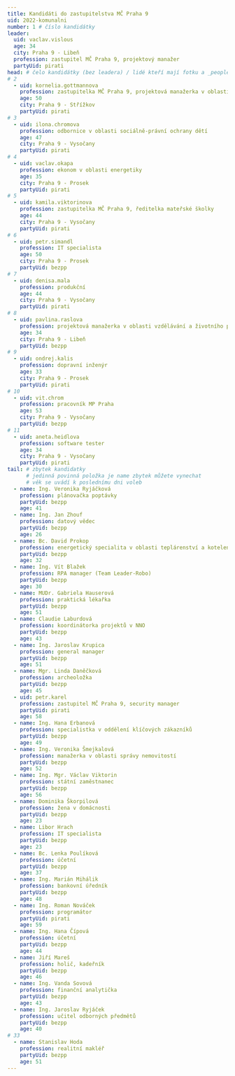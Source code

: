 ```yaml
---
title: Kandidáti do zastupitelstva MČ Praha 9
uid: 2022-komunalni
number: 1 # číslo kandidátky
leader:
  uid: vaclav.vislous
  age: 34
  city: Praha 9 - Libeň
  profession: zastupitel MČ Praha 9, projektový manažer
  partyUid: pirati
head: # čelo kandidátky (bez leadera) / lidé kteří mají fotku a _people/jmeno.md
# 2
  - uid: kornelia.gottmannova
    profession: zastupitelka MČ Praha 9, projektová manažerka v oblasti vzdělávání a městské infrastruktury
    age: 50
    city: Praha 9 - Střížkov
    partyUid: pirati
# 3
  - uid: ilona.chromova
    profession: odbornice v oblasti sociálně-právní ochrany dětí
    age: 47
    city: Praha 9 - Vysočany
    partyUid: pirati
# 4
  - uid: vaclav.okapa
    profession: ekonom v oblasti energetiky
    age: 35
    city: Praha 9 - Prosek
    partyUid: pirati
# 5
  - uid: kamila.viktorinova
    profession: zastupitelka MČ Praha 9, ředitelka mateřské školky
    age: 44
    city: Praha 9 - Vysočany
    partyUid: pirati
# 6
  - uid: petr.simandl
    profession: IT specialista
    age: 50
    city: Praha 9 - Prosek
    partyUid: bezpp
# 7
  - uid: denisa.mala
    profession: produkční
    age: 44
    city: Praha 9 - Vysočany
    partyUid: pirati
# 8
  - uid: pavlina.raslova
    profession: projektová manažerka v oblasti vzdělávání a životního prostředí
    age: 34
    city: Praha 9 - Libeň
    partyUid: bezpp
# 9
  - uid: ondrej.kalis
    profession: dopravní inženýr
    age: 33
    city: Praha 9 - Prosek
    partyUid: pirati
# 10
  - uid: vit.chrom
    profession: pracovník MP Praha
    age: 53
    city: Praha 9 - Vysočany
    partyUid: bezpp
# 11
  - uid: aneta.heidlova
    profession: software tester
    age: 34
    city: Praha 9 - Vysočany
    partyUid: pirati
tail: # zbytek kandidatky
      # jedinná povinná položka je name zbytek můžete vynechat
      # věk se uvádí k poslednímu dni voleb
  - name: Ing. Veronika Ryjáčková
    profession: plánovačka poptávky
    partyUid: bezpp
    age: 41
  - name: Ing. Jan Zhouf
    profession: datový vědec
    partyUid: bezpp
    age: 26
  - name: Bc. David Prokop
    profession: energetický specialita v oblasti teplárenství a kotelen
    partyUid: bezpp
    age: 32
  - name: Ing. Vít Blažek
    profession: RPA manager (Team Leader-Robo)
    partyUid: bezpp
    age: 30
  - name: MUDr. Gabriela Hauserová
    profession: praktická lékařka
    partyUid: bezpp
    age: 51
  - name: Claudie Laburdová
    profession: koordinátorka projektů v NNO
    partyUid: bezpp
    age: 43
  - name: Ing. Jaroslav Krupica
    profession: general manager
    partyUid: bezpp
    age: 51
  - name: Mgr. Linda Daněčková
    profession: archeoložka
    partyUid: bezpp
    age: 45
  - uid: petr.karel
    profession: zastupitel MČ Praha 9, security manager
    partyUid: pirati
    age: 58
  - name: Ing. Hana Erbanová
    profession: specialistka v oddělení klíčových zákazníků
    partyUid: bezpp
    age: 49
  - name: Ing. Veronika Šmejkalová
    profession: manažerka v oblasti správy nemovitostí
    partyUid: bezpp
    age: 52
  - name: Ing. Mgr. Václav Viktorin
    profession: státní zaměstnanec
    partyUid: bezpp
    age: 56
  - name: Dominika Škorpilová
    profession: žena v domácnosti
    partyUid: bezpp
    age: 23
  - name: Libor Hrach
    profession: IT specialista
    partyUid: bezpp
    age: 23
  - name: Bc. Lenka Poulíková
    profession: účetní
    partyUid: bezpp
    age: 37
  - name: Ing. Marián Mihálik
    profession: bankovní úředník
    partyUid: bezpp
    age: 48
  - name: Ing. Roman Nováček
    profession: programátor
    partyUid: pirati
    age: 59
  - name: Ing. Hana Čípová
    profession: účetní
    partyUid: bezpp
    age: 44
  - name: Jiří Mareš
    profession: holič, kadeřník
    partyUid: bezpp
    age: 46
  - name: Ing. Vanda Sovová
    profession: finanční analytička
    partyUid: bezpp
    age: 43
  - name: Ing. Jaroslav Ryjáček
    profession: učitel odborných předmětů
    partyUid: bezpp
    age: 40
# 33
  - name: Stanislav Hoda
    profession: realitní makléř
    partyUid: bezpp
    age: 51
---
```


